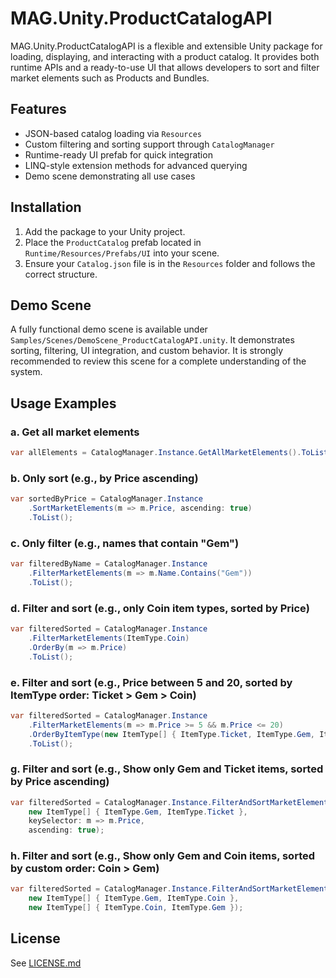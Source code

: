 # MAG.Unity.ProductCatalogAPI

MAG.Unity.ProductCatalogAPI is a flexible and extensible Unity package for loading, displaying, and interacting with a product catalog. It provides both runtime APIs and a ready-to-use UI that allows developers to sort and filter market elements such as Products and Bundles.

## Features
- JSON-based catalog loading via `Resources`
- Custom filtering and sorting support through `CatalogManager`
- Runtime-ready UI prefab for quick integration
- LINQ-style extension methods for advanced querying
- Demo scene demonstrating all use cases

## Installation
1. Add the package to your Unity project.
2. Place the `ProductCatalog` prefab located in `Runtime/Resources/Prefabs/UI` into your scene.
3. Ensure your `Catalog.json` file is in the `Resources` folder and follows the correct structure.

## Demo Scene
A fully functional demo scene is available under `Samples/Scenes/DemoScene_ProductCatalogAPI.unity`.
It demonstrates sorting, filtering, UI integration, and custom behavior. It is strongly recommended to review this scene for a complete understanding of the system.

## Usage Examples

### a. Get all market elements
```csharp
var allElements = CatalogManager.Instance.GetAllMarketElements().ToList();
```

### b. Only sort (e.g., by Price ascending)
```csharp
var sortedByPrice = CatalogManager.Instance
    .SortMarketElements(m => m.Price, ascending: true)
    .ToList();
```

### c. Only filter (e.g., names that contain "Gem")
```csharp
var filteredByName = CatalogManager.Instance
    .FilterMarketElements(m => m.Name.Contains("Gem"))
    .ToList();
```

### d. Filter and sort (e.g., only Coin item types, sorted by Price)
```csharp
var filteredSorted = CatalogManager.Instance
    .FilterMarketElements(ItemType.Coin)
    .OrderBy(m => m.Price)
    .ToList();
```

### e. Filter and sort (e.g., Price between 5 and 20, sorted by ItemType order: Ticket > Gem > Coin)
```csharp
var filteredSorted = CatalogManager.Instance
    .FilterMarketElements(m => m.Price >= 5 && m.Price <= 20)
    .OrderByItemType(new ItemType[] { ItemType.Ticket, ItemType.Gem, ItemType.Coin })
    .ToList();
```

### g. Filter and sort (e.g., Show only Gem and Ticket items, sorted by Price ascending)
```csharp
var filteredSorted = CatalogManager.Instance.FilterAndSortMarketElements(
    new ItemType[] { ItemType.Gem, ItemType.Ticket },
    keySelector: m => m.Price,
    ascending: true);
```

### h. Filter and sort (e.g., Show only Gem and Coin items, sorted by custom order: Coin > Gem)
```csharp
var filteredSorted = CatalogManager.Instance.FilterAndSortMarketElements(
    new ItemType[] { ItemType.Gem, ItemType.Coin },
    new ItemType[] { ItemType.Coin, ItemType.Gem });
```

## License
See [LICENSE.md](./LICENSE.md)